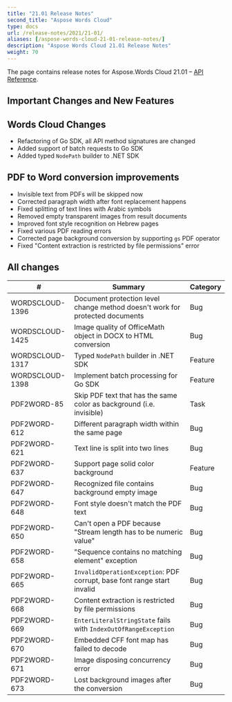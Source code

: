 ```yaml
---
title: "21.01 Release Notes"
second_title: "Aspose Words Cloud"
type: docs
url: /release-notes/2021/21-01/
aliases: [/aspose-words-cloud-21-01-release-notes/]
description: "Aspose Words Cloud 21.01 Release Notes"
weight: 70
---
```


The page contains release notes for Aspose.Words Cloud 21.01 – [API Reference](https://apireference.aspose.cloud/words/).

## Important Changes and New Features

## Words Cloud Changes

- Refactoring of Go SDK, all API method signatures are changed
- Added support of batch requests to Go SDK
- Added typed `NodePath` builder to .NET SDK

## PDF to Word conversion improvements

- Invisible text from PDFs will be skipped now
- Corrected paragraph width after font replacement happens
- Fixed splitting of text lines with Arabic symbols
- Removed empty transparent images from result documents
- Improved font style recognition on Hebrew pages
- Fixed various PDF reading errors
- Corrected page background conversion by supporting `gs` PDF operator
- Fixed "Content extraction is restricted by file permissions" error


## All changes

| #               | Summary                                                                       | Category    |
|-----------------|-------------------------------------------------------------------------------|-------------|
| WORDSCLOUD-1396 | Document protection level change method doesn't work for protected documents  | Bug         |
| WORDSCLOUD-1425 | Image quality of OfficeMath object in DOCX to HTML conversion                 | Bug         |
| WORDSCLOUD-1317 | Typed `NodePath` builder in .NET SDK                                          | Feature     |
| WORDSCLOUD-1398 | Implement batch processing for Go SDK                                         | Feature     |
| PDF2WORD-85     | Skip PDF text that has the same color as background (i.e. invisible)          | Task        |
| PDF2WORD-612    | Different paragraph width within the same page                                | Bug         |
| PDF2WORD-621    | Text line is split into two lines                                             | Bug         |
| PDF2WORD-637    | Support page solid color background                                           | Feature     |
| PDF2WORD-647    | Recognized file contains background empty image                               | Bug         |
| PDF2WORD-648    | Font style doesn't match the PDF text                                         | Bug         |
| PDF2WORD-650    | Can't open a PDF because "Stream length has to be numeric value"              | Bug         |
| PDF2WORD-658    | "Sequence contains no matching element" exception                             | Bug         |
| PDF2WORD-665    | `InvalidOperationException`: PDF corrupt, base font range start invalid       | Bug         |
| PDF2WORD-668    | Content extraction is restricted by file permissions                          | Bug         |
| PDF2WORD-669    | `EnterLiteralStringState` fails with `IndexOutOfRangeException`               | Bug         |
| PDF2WORD-670    | Embedded CFF font map has failed to decode                                    | Bug         |
| PDF2WORD-671    | Image disposing concurrency error                                             | Bug         |
| PDF2WORD-673    | Lost background images after the conversion                                   | Bug         |
